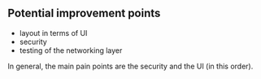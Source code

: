 ## Potential improvement points

* layout in terms of UI
* security
* testing of the networking layer

In general, the main pain points are the security and the UI (in this order).
